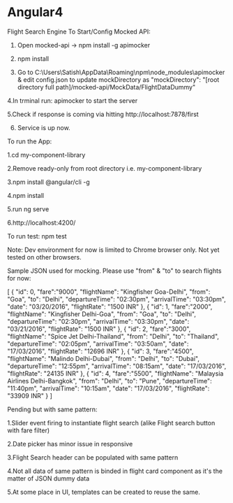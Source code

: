 # Angular4
Flight Search Engine
To Start/Config Mocked API:

1. Open mocked-api -> npm install -g apimocker

2. npm install

3. Go to C:\Users\Satish\AppData\Roaming\npm\node_modules\apimocker & edit config.json to update mockDirectory as "mockDirectory": "[root directory full path]/mocked-api/MockData/FlightDataDummy"

4.In trminal run: apimocker to start the server

5.Check if response is coming via hitting http://localhost:7878/first

6. Service is up now.

To run the App:

1.cd my-component-library

2.Remove ready-only from root directory i.e. my-component-library

3.npm install @angular/cli -g

4.npm install

5.run ng serve

6.http://localhost:4200/

To run test: npm test

Note: Dev environment for now is limited to Chrome browser only. Not yet tested on other browsers.

Sample JSON used for mocking. Please use "from" & "to" to search flights for now:

[
  {
    "id": 0,
    "fare":"9000",
    "flightName": "Kingfisher Goa-Delhi",
    "from": "Goa",
    "to": "Delhi",
    "departureTime": "02:30pm",
    "arrivalTime": "03:30pm",
    "date": "03/20/2016",
    "flightRate": "1500 INR"
  },
  {
    "id": 1,
    "fare":"2000",
    "flightName": "Kingfisher Delhi-Goa",
    "from": "Goa",
    "to": "Delhi",
    "departureTime": "02:30pm",
    "arrivalTime": "03:30pm",
    "date": "03/21/2016",
    "flightRate": "1500 INR"
  },
  {
    "id": 2,
    "fare":"3000",
    "flightName": "Spice Jet Delhi-Thailand",
    "from": "Delhi",
    "to": "Thailand",
    "departureTime": "02:05pm",
    "arrivalTime": "03:50am",
    "date": "17/03/2016",
    "flightRate": "12696 INR"
  },
  {
    "id": 3,
    "fare":"4500",
    "flightName": "Malindo Delhi-Dubai",
    "from": "Delhi",
    "to": "Dubai",
    "departureTime": "12:55pm",
    "arrivalTime": "08:15am",
    "date": "17/03/2016",
    "flightRate": "24135 INR"
  },
  {
    "id": 4,
    "fare":"5500",
    "flightName": "Malaysia Airlines Delhi-Bangkok",
    "from": "Delhi",
    "to": "Pune",
    "departureTime": "11:40pm",
    "arrivalTime": "10:15am",
    "date": "17/03/2016",
    "flightRate": "33909 INR"
  }
]

Pending but with same pattern:

1.Slider event firing to instantiate flight search (alike Flight search button with fare filter)

2.Date picker has minor issue in responsive

3.Flight Search header can be populated with same pattern

4.Not all data of same pattern is binded in flight card component as it's the matter of JSON dummy data

5.At some place in UI, templates can be created to reuse the same.
